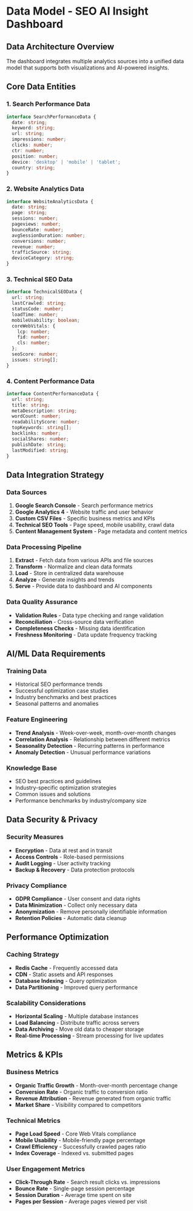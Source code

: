 # Data Model - SEO AI Insight Dashboard

## Data Architecture Overview

The dashboard integrates multiple analytics sources into a unified data model that supports both visualizations and AI-powered insights.

## Core Data Entities

### 1. Search Performance Data
```typescript
interface SearchPerformanceData {
  date: string;
  keyword: string;
  url: string;
  impressions: number;
  clicks: number;
  ctr: number;
  position: number;
  device: 'desktop' | 'mobile' | 'tablet';
  country: string;
}
```

### 2. Website Analytics Data
```typescript
interface WebsiteAnalyticsData {
  date: string;
  page: string;
  sessions: number;
  pageviews: number;
  bounceRate: number;
  avgSessionDuration: number;
  conversions: number;
  revenue: number;
  trafficSource: string;
  deviceCategory: string;
}
```

### 3. Technical SEO Data
```typescript
interface TechnicalSEOData {
  url: string;
  lastCrawled: string;
  statusCode: number;
  loadTime: number;
  mobileUsability: boolean;
  coreWebVitals: {
    lcp: number;
    fid: number;
    cls: number;
  };
  seoScore: number;
  issues: string[];
}
```

### 4. Content Performance Data
```typescript
interface ContentPerformanceData {
  url: string;
  title: string;
  metaDescription: string;
  wordCount: number;
  readabilityScore: number;
  topKeywords: string[];
  backlinks: number;
  socialShares: number;
  publishDate: string;
  lastModified: string;
}
```

## Data Integration Strategy

### Data Sources
1. **Google Search Console** - Search performance metrics
2. **Google Analytics 4** - Website traffic and user behavior
3. **Custom CSV Files** - Specific business metrics and KPIs
4. **Technical SEO Tools** - Page speed, mobile usability, crawl data
5. **Content Management System** - Page metadata and content metrics

### Data Processing Pipeline
1. **Extract** - Fetch data from various APIs and file sources
2. **Transform** - Normalize and clean data formats
3. **Load** - Store in centralized data warehouse
4. **Analyze** - Generate insights and trends
5. **Serve** - Provide data to dashboard and AI components

### Data Quality Assurance
- **Validation Rules** - Data type checking and range validation
- **Reconciliation** - Cross-source data verification
- **Completeness Checks** - Missing data identification
- **Freshness Monitoring** - Data update frequency tracking

## AI/ML Data Requirements

### Training Data
- Historical SEO performance trends
- Successful optimization case studies
- Industry benchmarks and best practices
- Seasonal patterns and anomalies

### Feature Engineering
- **Trend Analysis** - Week-over-week, month-over-month changes
- **Correlation Analysis** - Relationship between different metrics
- **Seasonality Detection** - Recurring patterns in performance
- **Anomaly Detection** - Unusual performance variations

### Knowledge Base
- SEO best practices and guidelines
- Industry-specific optimization strategies
- Common issues and solutions
- Performance benchmarks by industry/company size

## Data Security & Privacy

### Security Measures
- **Encryption** - Data at rest and in transit
- **Access Controls** - Role-based permissions
- **Audit Logging** - User activity tracking
- **Backup & Recovery** - Data protection protocols

### Privacy Compliance
- **GDPR Compliance** - User consent and data rights
- **Data Minimization** - Collect only necessary data
- **Anonymization** - Remove personally identifiable information
- **Retention Policies** - Automatic data cleanup

## Performance Optimization

### Caching Strategy
- **Redis Cache** - Frequently accessed data
- **CDN** - Static assets and API responses
- **Database Indexing** - Query optimization
- **Data Partitioning** - Improved query performance

### Scalability Considerations
- **Horizontal Scaling** - Multiple database instances
- **Load Balancing** - Distribute traffic across servers
- **Data Archiving** - Move old data to cheaper storage
- **Real-time Processing** - Stream processing for live updates

## Metrics & KPIs

### Business Metrics
- **Organic Traffic Growth** - Month-over-month percentage change
- **Conversion Rate** - Organic traffic to conversion ratio
- **Revenue Attribution** - Revenue generated from organic traffic
- **Market Share** - Visibility compared to competitors

### Technical Metrics
- **Page Load Speed** - Core Web Vitals compliance
- **Mobile Usability** - Mobile-friendly page percentage
- **Crawl Efficiency** - Successfully crawled pages ratio
- **Index Coverage** - Indexed vs. submitted pages

### User Engagement Metrics
- **Click-Through Rate** - Search result clicks vs. impressions
- **Bounce Rate** - Single-page session percentage
- **Session Duration** - Average time spent on site
- **Pages per Session** - Average pages viewed per visit